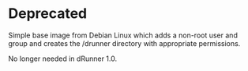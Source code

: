 # Deprecated

Simple base image from Debian Linux which adds a non-root user and group
and creates the /drunner directory with appropriate permissions.

No longer needed in dRunner 1.0.
